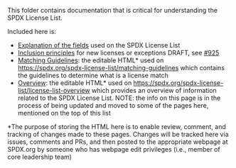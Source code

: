 This folder contains documentation that is critical for understanding the SPDX License List.

Included here is:
* [Explanation of the fields](license-fields.md) used on the SPDX License List
* [Inclusion principles](license-inclusion-principles.md) for new licenses or exceptions DRAFT, see [#925](https://github.com/spdx/license-list-XML/issues/925)
* [Matching Guidelines](matching-guidelines): the editable HTML\* used on https://spdx.org/spdx-license-list/matching-guidelines which contains the guidelines to determine what is a license match
* [Overview](license-list-overview): the editable HTML\* used on https://spdx.org/spdx-license-list/license-list-overview which provides an overview of information related to the SPDX License List. NOTE: the info on this page is in the process of being updated and moved to some of the pages here, mentioned on the top of this list

\*The purpose of storing the HTML here is to enable review, comment, and tracking of changes made to these pages. Changes will be tracked here via issues, comments and PRs, and then posted to the appropriate webpage at SPDX.org by someone who has webpage edit privileges (i.e., member of core leadership team)

